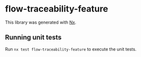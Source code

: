 # flow-traceability-feature

This library was generated with [Nx](https://nx.dev).

## Running unit tests

Run `nx test flow-traceability-feature` to execute the unit tests.
